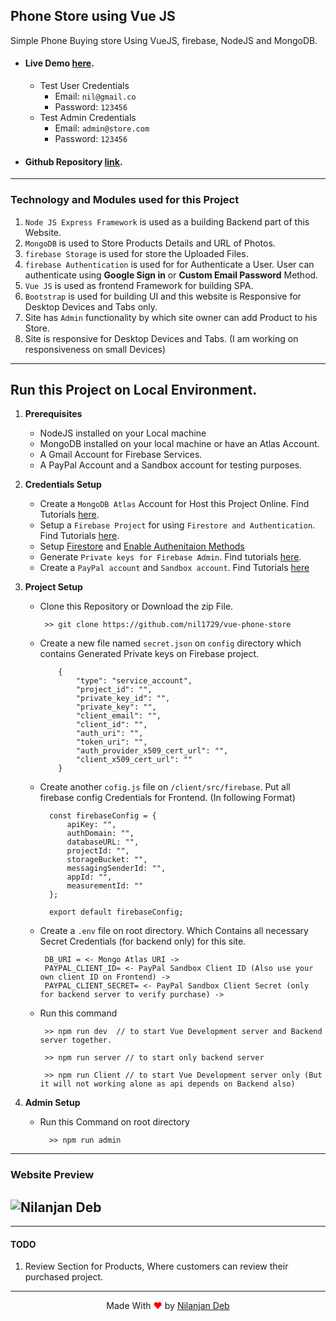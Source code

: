 ## Phone Store using Vue JS

Simple Phone Buying store Using VueJS, firebase, NodeJS and MongoDB.

- #### Live Demo [here](https://vue-phone-store.herokuapp.com/).
  - Test User Credentials
    - Email: `nil@gmail.co`
    - Password: `123456`
  - Test Admin Credentials
    - Email: `admin@store.com`
    - Password: `123456`
- #### Github Repository [link](https://github.com/nil1729/vue-phone-store).

---

### Technology and Modules used for this Project

1. `Node JS Express Framework` is used as a building Backend part of this Website.
2. `MongoDB` is used to Store Products Details and URL of Photos.
3. `firebase Storage` is used for store the Uploaded Files.
4. `firebase Authentication` is used for for Authenticate a User. User can authenticate using **Google Sign in** or **Custom Email Password** Method.
5. `Vue JS` is used as frontend Framework for building SPA.
6. `Bootstrap` is used for building UI and this website is Responsive for Desktop Devices and Tabs only.
7. Site has `Admin` functionality by which site owner can add Product to his Store.
8. Site is responsive for Desktop Devices and Tabs. (I am working on responsiveness on small Devices)

---

## Run this Project on Local Environment.

1. **Prerequisites**
   - NodeJS installed on your Local machine
   - MongoDB installed on your local machine or have an Atlas Account.
   - A Gmail Account for Firebase Services.
   - A PayPal Account and a Sandbox account for testing purposes.
2. **Credentials Setup**

   - Create a `MongoDB Atlas` Account for Host this Project Online. Find Tutorials [here](https://www.youtube.com/watch?v=KKyag6t98g8).
   - Setup a `Firebase Project` for using `Firestore and Authentication`. Find Tutorials [here](https://www.youtube.com/watch?v=6juww5Lmvgo).
   - Setup [Firestore](https://www.youtube.com/watch?v=UFLvSp4Mh9k&list=PL4cUxeGkcC9itfjle0ji1xOZ2cjRGY_WB&index=2) and [Enable Authenitaion Methods](https://www.youtube.com/watch?v=-OKrloDzGpU)
   - Generate `Private keys for Firebase Admin`. Find tutorials [here](https://youtu.be/WtYzHTXHBp0).
   - Create a `PayPal account` and `Sandbox account`. Find Tutorials [here](https://www.youtube.com/watch?v=AtZGoueL4Vs&t=293s)

3. **Project Setup**

   - Clone this Repository or Download the zip File.
     ```
      >> git clone https://github.com/nil1729/vue-phone-store
     ```
   - Create a new file named `secret.json` on `config` directory which contains Generated Private keys on Firebase project.

     ```
         {
             "type": "service_account",
             "project_id": "",
             "private_key_id": "",
             "private_key": "",
             "client_email": "",
             "client_id": "",
             "auth_uri": "",
             "token_uri": "",
             "auth_provider_x509_cert_url": "",
             "client_x509_cert_url": ""
         }

     ```

   - Create another `cofig.js` file on `/client/src/firebase`. Put all firebase config Credentials for Frontend. (In following Format)

     ```
       const firebaseConfig = {
           apiKey: "",
           authDomain: "",
           databaseURL: "",
           projectId: "",
           storageBucket: "",
           messagingSenderId: "",
           appId: "",
           measurementId: ""
       };

       export default firebaseConfig;
     ```

   - Create a `.env` file on root directory. Which Contains all necessary Secret Credentials (for backend only) for this site.
     ```
      DB_URI = <- Mongo Atlas URI ->
      PAYPAL_CLIENT_ID= <- PayPal Sandbox Client ID (Also use your own client ID on Frontend) ->
      PAYPAL_CLIENT_SECRET= <- PayPal Sandbox Client Secret (only for backend server to verify purchase) ->
     ```
   - Run this command

     ```
      >> npm run dev  // to start Vue Development server and Backend server together.

      >> npm run server // to start only backend server

      >> npm run Client // to start Vue Development server only (But it will not working alone as api depends on Backend also)

     ```

4. **Admin Setup**
   - Run this Command on root directory
     ```
       >> npm run admin
     ```

---

### Website Preview

## <img src="./preview.png" alt="Nilanjan Deb">

---

#### TODO

1. Review Section for Products, Where customers can review their purchased project.

---

<p style="text-align: center;">Made With<span style="color: red;"> &#10084; </span>by <a href="https://github.com/nil1729" target="_blank"> Nilanjan Deb </a> </p>
